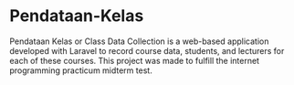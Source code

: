 # Pendataan-Kelas
Pendataan Kelas or Class Data Collection is a web-based application developed with Laravel to record course data, students, and lecturers for each of these courses. This project was made to fulfill the internet programming practicum midterm test.
